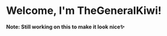 # Welcome, I'm TheGeneralKiwi! 
**Note: Still working on this to make it look nice✨**


 
<!--- I"m looking forward to collaborate on smaller projects (as someone new to GitHub)
- I'm looking for help with anything honestly, pointers and corrections are more than welcome on any public project.
- Ask me about HTML, CSS, Airtable, etc. (Writing & Art included)

### Currently Learning:
- Swift/SwiftUI
- Advanced Web Development
- Javascript
- Limba română

### Currently Working On:
- Website to Sell My Art 
- Productivity App
- A Fantasy Novel
- A Game(?)

You can find me on:
- Medium (Link)


Fun Fact: I can move my ears-->

<!--
**TheGeneralKiwi/TheGeneralKiwi** is a ✨ _special_ ✨ repository because its `README.md` (this file) appears on your GitHub profile.

Here are some ideas to get you started:

- 🔭 I’m currently working on ...
- 🌱 I’m currently learning ...
- 👯 I’m looking to collaborate on ...
- 🤔 I’m looking for help with ...
- 💬 Ask me about ...
- 📫 How to reach me: ...
- 😄 Pronouns: ...
- ⚡ Fun fact: ...
-->
